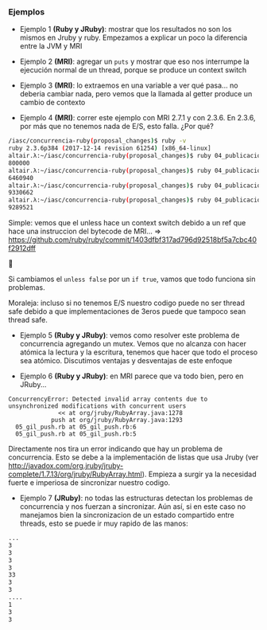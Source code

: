 ### Ejemplos

- Ejemplo 1 **(Ruby y JRuby)**: mostrar que los resultados no son los mismos en Jruby y ruby. Empezamos a explicar un poco la diferencia entre la JVM y MRI

- Ejemplo 2 **(MRI)**: agregar un `puts` y mostrar que eso nos interrumpe la ejecución normal de un thread, porque se produce un context switch

- Ejemplo 3 **(MRI)**: lo extraemos en una variable a ver qué pasa... no deberia cambiar nada, pero vemos que la llamada al getter produce un cambio de contexto 

- Ejemplo 4 **(MRI)**: correr este ejemplo con MRI 2.7.1 y con 2.3.6. En 2.3.6, por más que no tenemos nada de E/S, esto falla. ¿Por qué?
```bash
/iasc/concurrencia-ruby(proposal_changes)$ ruby -v
ruby 2.3.6p384 (2017-12-14 revision 61254) [x86_64-linux]
altair.λ:~/iasc/concurrencia-ruby(proposal_changes)$ ruby 04_publicacion_tramposa.rb 
800000
altair.λ:~/iasc/concurrencia-ruby(proposal_changes)$ ruby 04_publicacion_tramposa.rb 
6460940
altair.λ:~/iasc/concurrencia-ruby(proposal_changes)$ ruby 04_publicacion_tramposa.rb 
9330662
altair.λ:~/iasc/concurrencia-ruby(proposal_changes)$ ruby 04_publicacion_tramposa.rb 
9289521
```

Simple: vemos que el unless hace un context switch debido a un ref que hace una instruccion del bytecode de MRI... => https://github.com/ruby/ruby/commit/1403dfbf317ad796d92518bf5a7cbc40f2912dff

:facepalm:

Si cambiamos el `unless false` por un `if true`, vamos que todo funciona sin problemas.

Moraleja: incluso si no tenemos E/S nuestro codigo puede no ser thread safe debido a que implementaciones de 3eros puede que tampoco sean thread safe.

- Ejemplo 5 **(Ruby y JRuby)**: vemos como resolver este problema de concurrencia agregando un mutex. Vemos que no alcanza con hacer atómica la lectura y la escritura, tenemos que hacer que todo el proceso sea atómico. Discutimos ventajas y desventajas de este enfoque

- Ejemplo 6 **(Ruby y JRuby)**: en MRI parece que va todo bien, pero en JRuby...

```
ConcurrencyError: Detected invalid array contents due to unsynchronized modifications with concurrent users
              << at org/jruby/RubyArray.java:1278
            push at org/jruby/RubyArray.java:1293
  05_gil_push.rb at 05_gil_push.rb:6
  05_gil_push.rb at 05_gil_push.rb:5

```

Directamente nos tira un error indicando que hay un problema de concurrencia. Esto se debe a la implementación de listas que usa Jruby (ver http://javadox.com/org.jruby/jruby-complete/1.7.13/org/jruby/RubyArray.html). Empieza a surgir ya la necesidad fuerte e imperiosa de sincronizar nuestro codigo.

- Ejemplo 7 **(JRuby)**: no todas las estructuras detectan los problemas de concurrencia y nos fuerzan a sincronizar. Aún así, si en este caso no manejamos bien la sincronizacion de un estado compartido entre threads, esto se puede ir muy rapido de las manos:
```bash
...
3
3
3
3
33
3
3
....
1
3
3
```

